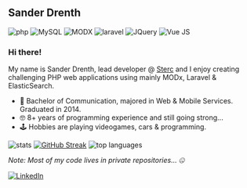 ## Sander Drenth
![php](https://img.shields.io/badge/php-%23777BB4.svg?&style=for-the-badge&logo=php&logoColor=white)
![MySQL](https://img.shields.io/badge/MySQL-00000F?style=for-the-badge&logo=mysql&logoColor=white)
![MODX](https://img.shields.io/badge/modx-6CB24A?style=for-the-badge&logo=modx&logoColor=ffffff)
![laravel](https://img.shields.io/badge/laravel%20-%23FF2D20.svg?&style=for-the-badge&logo=laravel&logoColor=white)
![JQuery](https://img.shields.io/badge/jQuery-0769AD?style=for-the-badge&logo=jquery&logoColor=white)
![Vue JS](https://img.shields.io/badge/Vue.js-35495E?style=for-the-badge&logo=vue.js&logoColor=4FC08D)

### Hi there!
My name is Sander Drenth, lead developer @ <a href="https://www.sterc.com/" target="_blank">Sterc</a> and I enjoy creating challenging PHP web applications using mainly MODx, Laravel & ElasticSearch.

- 🏫 Bachelor of Communication, majored in Web & Mobile Services. Graduated in 2014.
- 🤓 8+ years of programming experience and still going strong...
- 🕹️ Hobbies are playing videogames, cars & programming.

![stats](https://github-readme-stats.vercel.app/api?username=sdrenth&show_icons=true&theme=darculav)
[![GitHub Streak](https://github-readme-streak-stats.herokuapp.com?user=sdrenth&date_format=j%20M%5B%20Y%5D)](https://git.io/streak-stats)
![top languages](https://github-readme-stats.vercel.app/api/top-langs/?username=sdrenth&layout=compact)

_Note: Most of my code lives in private repositories... 🤐_

[![LinkedIn](https://img.shields.io/badge/View%20Profile-0077B5.svg?&style=flat-square&logo=linkedin)](https://www.linkedin.com/in/sdrenth/)
<!--
**sdrenth/sdrenth** is a ✨ _special_ ✨ repository because its `README.md` (this file) appears on your GitHub profile.

Here are some ideas to get you started:

- 🔭 I’m currently working on ...
- 🌱 I’m currently learning ...
- 👯 I’m looking to collaborate on ...
- 🤔 I’m looking for help with ...
- 💬 Ask me about ...
- 📫 How to reach me: ...
- 😄 Pronouns: ...
- ⚡ Fun fact: ...
-->
